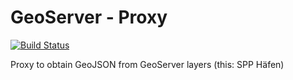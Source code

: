 # GeoServer - Proxy

[![Build Status](https://travis-ci.com/i3mainz/GeoServerProxy.svg?branch=master)](https://travis-ci.com/i3mainz/GeoServerProxy)

Proxy to obtain GeoJSON from GeoServer layers (this: SPP Häfen)

